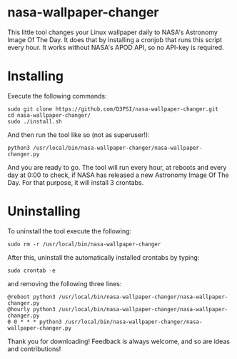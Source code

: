 # nasa-wallpaper-changer
This little tool changes your Linux wallpaper daily to NASA's Astronomy Image Of The Day.
It does that by installing a cronjob that runs this script every hour. 
It works without NASA's APOD API, so no API-key is required.

# Installing
Execute the following commands:
    
    sudo git clone https://github.com/D3PSI/nasa-wallpaper-changer.git
    cd nasa-wallpaper-changer/
    sudo ./install.sh
    
And then run the tool like so (not as superuser!):

    python3 /usr/local/bin/nasa-wallpaper-changer/nasa-wallpaper-changer.py
    
And you are ready to go. The tool will run every hour, at reboots and every day at 0:00 to check, if NASA has released a new Astronomy Image Of The Day. For that purpose, it will install 3 crontabs.

# Uninstalling

To uninstall the tool execute the following:
 
    sudo rm -r /usr/local/bin/nasa-wallpaper-changer

After this, uninstall the automatically installed crontabs by typing:

    sudo crontab -e
    
and removing the following three lines:

    @reboot python3 /usr/local/bin/nasa-wallpaper-changer/nasa-wallpaper-changer.py
    @hourly python3 /usr/local/bin/nasa-wallpaper-changer/nasa-wallpaper-changer.py
    0 0 * * * python3 /usr/local/bin/nasa-wallpaper-changer/nasa-wallpaper-changer.py
    
Thank you for downloading! Feedback is always welcome, and so are ideas and contributions!
    
